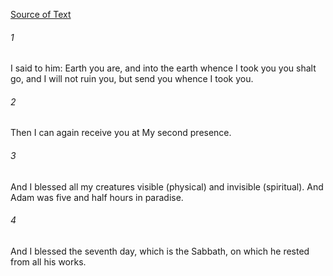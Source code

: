 [Source of Text](https://github.com/scrollmapper/bible_databases_deuterocanonical)

###### 1
I said to him: Earth you are, and into the earth whence I took you you shalt go, and I will not ruin you, but send you whence I took you.

###### 2
Then I can again receive you at My second presence.

###### 3
And I blessed all my creatures visible (physical) and invisible (spiritual). And Adam was five and half hours in paradise.

###### 4
And I blessed the seventh day, which is the Sabbath, on which he rested from all his works.